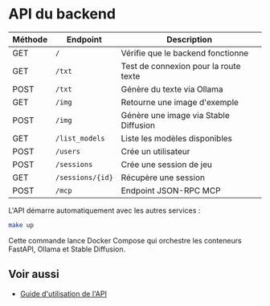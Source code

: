 # API du backend

| Méthode | Endpoint | Description |
|---------|----------|-------------|
| GET | `/` | Vérifie que le backend fonctionne |
| GET | `/txt` | Test de connexion pour la route texte |
| POST | `/txt` | Génère du texte via Ollama |
| GET | `/img` | Retourne une image d'exemple |
| POST | `/img` | Génère une image via Stable Diffusion |
| GET | `/list_models` | Liste les modèles disponibles |
| POST | `/users` | Crée un utilisateur |
| POST | `/sessions` | Crée une session de jeu |
| GET | `/sessions/{id}` | Récupère une session |
| POST | `/mcp` | Endpoint JSON-RPC MCP |


L'API démarre automatiquement avec les autres services :

```bash
make up
```
Cette commande lance Docker Compose qui orchestre les conteneurs FastAPI, Ollama et Stable Diffusion.

## Voir aussi

- [Guide d'utilisation de l'API](../guides/utiliser-api.md)
